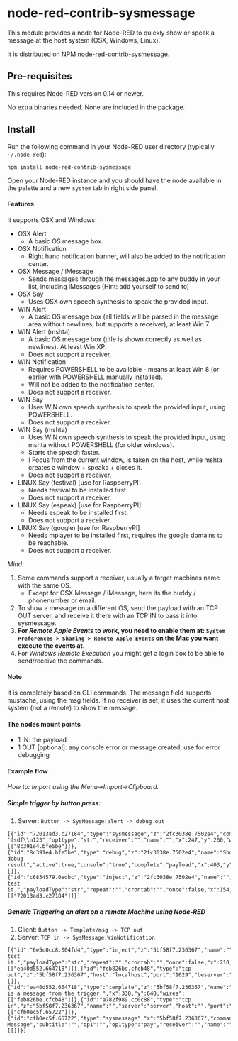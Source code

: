 # node-red-contrib-sysmessage

This module provides a node for Node-RED to quickly show or speak a message at the host system (OSX, Windows, Linux).

It is distributed on NPM [node-red-contrib-sysmessage](https://www.npmjs.com/package/node-red-contrib-sysmessage).

## Pre-requisites

This requires Node-RED version 0.14 or newer.

No extra binaries needed. None are included in the package.

## Install

Run the following command in your Node-RED user directory (typically `~/.node-red`):

```
npm install node-red-contrib-sysmessage
```

Open your Node-RED instance and you should have the node available in the palette and a new `system` tab in right side panel.

#### Features

It supports OSX and Windows:
- OSX Alert
	- A basic OS message box.
- OSX Notification
	- Right hand notification banner, will also be added to the notification center.
- OSX Message / iMessage
	- Sends messages through the messages.app to any buddy in your list, including iMessages (Hint: add yourself to send to)
- OSX Say
	- Uses OSX own speech synthesis to speak the provided input.
- WIN Alert
	- A basic OS message box (all fields will be parsed in the message area without newlines, but supports a receiver), at least Win 7
- WIN Alert (mshta)
	- A basic OS message box (title is shown correctly as well as newlines). At least Win XP.
	- Does not support a receiver.
- WIN Notification
	- Requires POWERSHELL to be available - means at least Win 8 (or earlier with POWERSHELL manually installed).
	- Will not be added to the notification center.
	- Does not support a receiver.
- WIN Say
	- Uses WIN own speech synthesis to speak the provided input, using POWERSHELL.
	- Does not support a receiver.
- WIN Say (mshta)
	- Uses WIN own speech synthesis to speak the provided input, using mshta without POWERSHELL (for older windows).
	- Starts the speach faster.
	- ! Focus from the current window, is taken on the host, while mshta creates a window + speaks + closes it.
	- Does not support a receiver.
- LINUX Say (festival) [use for RaspberryPI]
	- Needs festival to be installed first.
	- Does not support a receiver.
- LINUX Say (espeak) [use for RaspberryPI]
	- Needs espeak to be installed first.
	- Does not support a receiver.
- LINUX Say (google) [use for RaspberryPI]
	- Needs mplayer to be installed first, requires the google domains to be reachable.
	- Does not support a receiver.

*Mind:*
1. Some commands support a receiver, usually a target machines name with the same OS.
	* Except for OSX Message / iMessage, here its the buddy / phonenumber or email.
2. To show a message on a different OS, send the payload with an TCP OUT server, and receive it there with an TCP IN to pass it into sysmessage.
3. **For _Remote Apple Events_ to work, you need to enable them at: `System Preferences > Sharing > Remote Apple Events` on the Mac you want execute the events at.**
4. For _Windows Remote Execution_ you might get a login box to be able to send/receive the commands.  


#### Note

It is completely based on CLI commands.
The message field supports mustache, using the msg fields.
If no receiver is set, it uses the current host system (not a remote) to show the message.


#### The nodes mount points 

- 1 IN: the payload
- 1 OUT [optional]: any console error or message created, use for error debugging


#### Example flow
_How to: Import using the Menu->Import->Clipboard._

##### Simple trigger by button press:
1. Server: `Button -> SysMessage:alert -> debug out`
```
[{"id":"72013ad3.c27184","type":"sysmessage","z":"2fc3038e.7502e4","command":"osxalert","title":"tit","subtitle":"st","op1":"asd 'fsdf\\n123","op1type":"str","receiver":"","name":"","x":247,"y":260,"wires":[["8c391e4.bfe5be"]]},{"id":"8c391e4.bfe5be","type":"debug","z":"2fc3038e.7502e4","name":"Show debug result","active":true,"console":"true","complete":"payload","x":403,"y":334,"wires":[]},{"id":"c6834579.0edbc","type":"inject","z":"2fc3038e.7502e4","name":"","topic":"","payload":"Button: test it.","payloadType":"str","repeat":"","crontab":"","once":false,"x":154,"y":173,"wires":[["72013ad3.c27184"]]}]
```

##### Generic Triggering an alert on a remote Machine using Node-RED
1. Client: `Button -> Template/msg -> TCP out`
2. Server: `TCP in -> SysMessage:WinNotification`
```
[{"id":"6e5c0cc8.004fd4","type":"inject","z":"5bf58f7.236367","name":"","topic":"","payload":"Button: test it.","payloadType":"str","repeat":"","crontab":"","once":false,"x":210,"y":560,"wires":[["ea40d552.664718"]]},{"id":"feb826be.cfcb48","type":"tcp out","z":"5bf58f7.236367","host":"localhost","port":"1029","beserver":"client","base64":false,"end":true,"name":"","x":450,"y":700,"wires":[]},{"id":"ea40d552.664718","type":"template","z":"5bf58f7.236367","name":"msg","field":"payload","fieldType":"msg","format":"handlebars","syntax":"mustache","template":"This is a message from the trigger.","x":330,"y":640,"wires":[["feb826be.cfcb48"]]},{"id":"a782f989.cc0c88","type":"tcp in","z":"5bf58f7.236367","name":"","server":"server","host":"","port":"1029","datamode":"single","datatype":"utf8","newline":"","topic":"","base64":false,"x":660,"y":560,"wires":[["cfb0ec5f.65722"]]},{"id":"cfb0ec5f.65722","type":"sysmessage","z":"5bf58f7.236367","command":"winnotification","title":"New Message","subtitle":"","op1":"","op1type":"pay","receiver":"","name":"","x":800,"y":640,"wires":[[]]}]
```